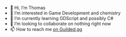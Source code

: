 - 👋 Hi, I’m Thomas
- 👀 I’m interested in Game Development and chemistry
- 🌱 I’m currently learning GDScript and possibly C#
- 💞️ I’m looking to collaborate on nothing right now
- 📫 How to reach me [on Guilded.gg](guilded.gg/nukelabs)

<!---
marrow-Dev/marrow-Dev is a ✨ special ✨ repository because its `README.md` (this file) appears on your GitHub profile.
You can click the Preview link to take a look at your changes.
--->
